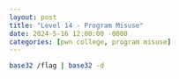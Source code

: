 ```yaml
---
layout: post
title: "Level 14 - Program Misuse"
date: 2024-5-16 12:00:00 -0000
categories: [pwn college, program misuse]
---
```


```bash
base32 /flag | base32 -d
```
